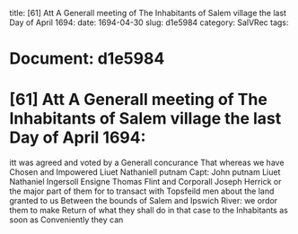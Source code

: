 title: [61] Att A Generall meeting of The Inhabitants of Salem village the last Day of April 1694:
date: 1694-04-30
slug: d1e5984
category: SalVRec
tags: 




# Document: d1e5984


# [61] Att A Generall meeting of The Inhabitants of Salem village the last Day of April 1694: 

itt was agreed and voted by a Generall concurance That whereas we have Chosen and Impowered Liuet Nathaniell putnam Capt: John putnam Liuet Nathaniel Ingersoll Ensigne Thomas Flint and Corporall Joseph Herrick or the major part of them for to transact with Topsfeild men about the land granted to us Between the bounds of Salem and Ipswich River: we ordor them to make Return of what they shall do in that case to the Inhabitants as soon as Conveniently they can

